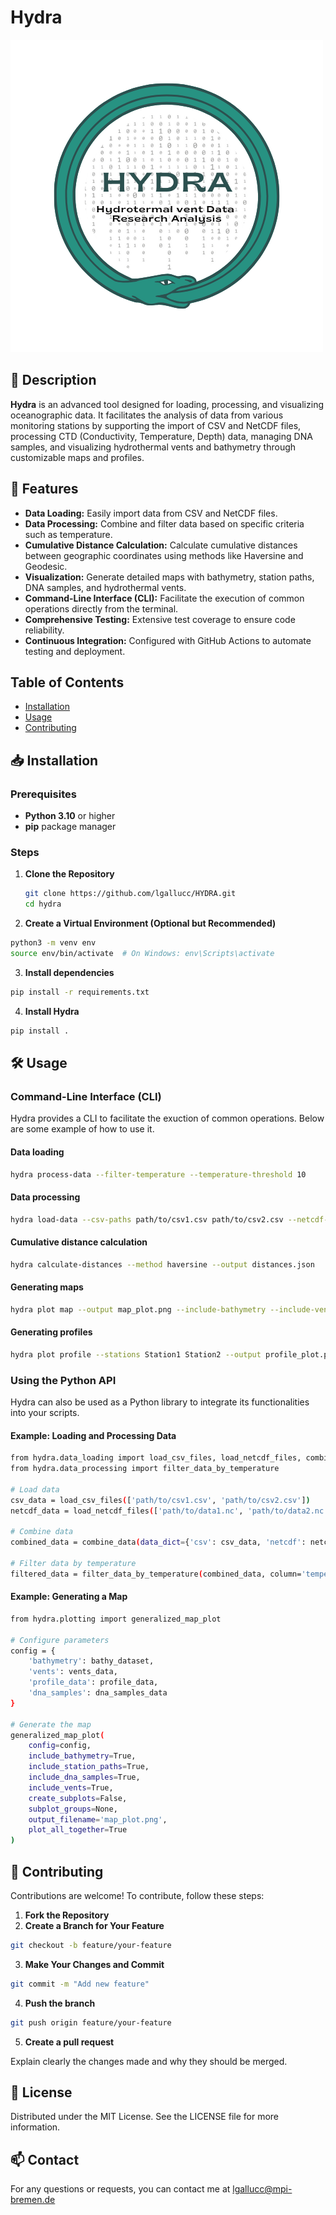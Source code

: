 # Hydra

![Hydra Logo](image/HYDRA2.png) <!-- Replace with your actual logo URL -->

## 📖 Description

**Hydra** is an advanced tool designed for loading, processing, and visualizing oceanographic data. It facilitates the analysis of data from various monitoring stations by supporting the import of CSV and NetCDF files, processing CTD (Conductivity, Temperature, Depth) data, managing DNA samples, and visualizing hydrothermal vents and bathymetry through customizable maps and profiles.

## 🚀 Features

- **Data Loading:** Easily import data from CSV and NetCDF files.
- **Data Processing:** Combine and filter data based on specific criteria such as temperature.
- **Cumulative Distance Calculation:** Calculate cumulative distances between geographic coordinates using methods like Haversine and Geodesic.
- **Visualization:** Generate detailed maps with bathymetry, station paths, DNA samples, and hydrothermal vents.
- **Command-Line Interface (CLI):** Facilitate the execution of common operations directly from the terminal.
- **Comprehensive Testing:** Extensive test coverage to ensure code reliability.
- **Continuous Integration:** Configured with GitHub Actions to automate testing and deployment.


## Table of Contents

- [Installation](#Installation)
- [Usage](#Usage)
- [Contributing](#Contributing)

## 📥 Installation

### Prerequisites

- **Python 3.10** or higher
- **pip** package manager

### Steps

1. **Clone the Repository**

   ```bash
   git clone https://github.com/lgallucc/HYDRA.git
   cd hydra
   ```
2.	**Create a Virtual Environment (Optional but Recommended)**
```bash
python3 -m venv env
source env/bin/activate  # On Windows: env\Scripts\activate
```

3. **Install dependencies**

```bash
pip install -r requirements.txt
```

4. **Install Hydra**

```bash
pip install .
```

## 🛠 Usage

### Command-Line Interface (CLI)

Hydra provides a CLI to facilitate the exuction of common operations. Below are some example of how to use it.

#### Data loading

```bash 
hydra process-data --filter-temperature --temperature-threshold 10
```

#### Data processing

```bash 
hydra load-data --csv-paths path/to/csv1.csv path/to/csv2.csv --netcdf-paths path/to/data1.nc path/to/data2.nc
```

#### Cumulative distance calculation

```bash 
hydra calculate-distances --method haversine --output distances.json
```

#### Generating maps

```bash 
hydra plot map --output map_plot.png --include-bathymetry --include-vents --include-dna-samples
```

#### Generating profiles

```bash 
hydra plot profile --stations Station1 Station2 --output profile_plot.png --axis-config distance
```

### Using the Python API

Hydra can also be used as a Python library to integrate its functionalities into your scripts.

#### Example: Loading and Processing Data

```bash
from hydra.data_loading import load_csv_files, load_netcdf_files, combine_data
from hydra.data_processing import filter_data_by_temperature

# Load data
csv_data = load_csv_files(['path/to/csv1.csv', 'path/to/csv2.csv'])
netcdf_data = load_netcdf_files(['path/to/data1.nc', 'path/to/data2.nc'])

# Combine data
combined_data = combine_data(data_dict={'csv': csv_data, 'netcdf': netcdf_data}, station_id_column='Station_ID')

# Filter data by temperature
filtered_data = filter_data_by_temperature(combined_data, column='temperature', threshold=10)
```

#### Example: Generating a Map

```bash
from hydra.plotting import generalized_map_plot

# Configure parameters
config = {
    'bathymetry': bathy_dataset,
    'vents': vents_data,
    'profile_data': profile_data,
    'dna_samples': dna_samples_data
}

# Generate the map
generalized_map_plot(
    config=config,
    include_bathymetry=True,
    include_station_paths=True,
    include_dna_samples=True,
    include_vents=True,
    create_subplots=False,
    subplot_groups=None,
    output_filename='map_plot.png',
    plot_all_together=True
)
```

## 🤝 Contributing

Contributions are welcome! To contribute, follow these steps:

1.	**Fork the Repository**
2.	**Create a Branch for Your Feature**

```bash
git checkout -b feature/your-feature
```

3.	**Make Your Changes and Commit**

```bash
git commit -m "Add new feature"
```

4. **Push the branch**

```bash
git push origin feature/your-feature
```

5. **Create a pull request**

Explain clearly the changes made and why they should be merged.

## 📝 License

Distributed under the MIT License. See the LICENSE file for more information.

## 📫 Contact

For any questions or requests, you can contact me at lgallucc@mpi-bremen.de